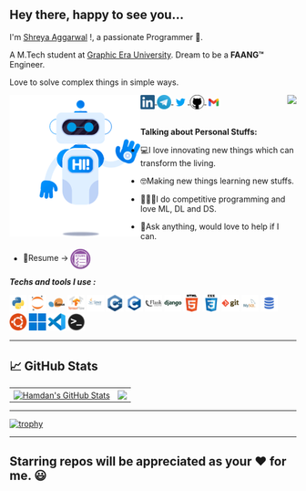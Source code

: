 ## Hey there, happy to see you... 

I'm [Shreya Aggarwal](https://www.linkedin.com/in/shreya-aggarwal-1627b8119/) !, a passionate Programmer 🚀.
<!-- Thankful to [Coding Blocks](http://codingblocks.com/). <br> -->
A M.Tech student at [Graphic Era University](https://www.geu.ac.in). Dream to be a <b>FAANG™️</b> Engineer.<br>
<!-- Competitive coder [@KIIT_ACM](https://www.linkedin.com/in/kiit-acm-4514351ba/). -->
Love to solve complex things in simple ways.

  <img align="left" alt="GIF" src="https://github.com/shreyaaggarwal4263/shreyaaggarwal4263/blob/main/hi%20.gif" width="230px" />
  <img align="right" src="https://github-readme-stats.vercel.app/api/top-langs/?username=shreyaaggarwal4263&theme=dark&show_icons=true">


<a href="https://www.linkedin.com/in/shreya-aggarwal-1627b8119/">
  <img align="center" alt="Shreya's LinkedIN" width="25px" src="Assets/linkedin.png" />
</a>

<a href="https://t.me/shreya4263">
  <img align="center" alt="Shreya's Telegram" width="25px" src="Assets/telegram.jpg" />
</a>
<a href="https://twitter.com/ShreyaA775410389">
  <img align="center" alt="Shreya's Twitter" width="25px" src="Assets/twitter.png" />
</a>
<a href="https://github.com/shreyaaggarwal4263">
  <img align="center" alt="Shreya's Github" width="25px" src="Assets/github.png" />
</a>
<a href="mailto:shreya.aggarwal4263@gmail.com?subject=Hey%20Shreya,%20From%20Github">
  <img align="center" alt="Shreya's Gmail" width="25px" src="Assets/gmail.png" />
</a>
<br><br>


**Talking about Personal Stuffs:**

- 💻I love innovating new things which can transform the living.
- 🤓Making new things learning new stuffs.
- 👨🏻‍💻I do competitive programming and love ML, DL and DS.
- 🤝Ask anything, would love to help if I can.

- 📝Resume -> <a href="https://drive.google.com/file/d/1ih4aC7Fb9tt7fw2G91V6HmP2TaTwUZ0I/view?usp=sharing"><img align="center" alt="Shreya's Resume" width="35px" src="Assets/resume.png" /></a><br>


***Techs and tools I use :***

<code><img height="30" src="https://raw.githubusercontent.com/github/explore/80688e429a7d4ef2fca1e82350fe8e3517d3494d/topics/python/python.png"></code>
<code><img height="30" src="https://raw.githubusercontent.com/github/explore/80688e429a7d4ef2fca1e82350fe8e3517d3494d/topics/jupyter-notebook/jupyter-notebook.png"></code>
<code><img height="30" src="https://raw.githubusercontent.com/github/explore/80688e429a7d4ef2fca1e82350fe8e3517d3494d/topics/scikit-learn/scikit-learn.png"></code>
<code><img height="30" src="https://raw.githubusercontent.com/github/explore/80688e429a7d4ef2fca1e82350fe8e3517d3494d/topics/tensorflow/tensorflow.png"></code>
<code><img height="30" src="https://raw.githubusercontent.com/github/explore/80688e429a7d4ef2fca1e82350fe8e3517d3494d/topics/java/java.png"></code>
<code><img height="30" src="https://raw.githubusercontent.com/github/explore/80688e429a7d4ef2fca1e82350fe8e3517d3494d/topics/cpp/cpp.png"></code>
<code><img height="30" src="https://raw.githubusercontent.com/github/explore/80688e429a7d4ef2fca1e82350fe8e3517d3494d/topics/c/c.png"></code>
<code><img height="30" src="https://raw.githubusercontent.com/github/explore/80688e429a7d4ef2fca1e82350fe8e3517d3494d/topics/flask/flask.png"></code>
<code><img height="30" src="https://raw.githubusercontent.com/github/explore/80688e429a7d4ef2fca1e82350fe8e3517d3494d/topics/django/django.png"></code>
<code><img height="30" src="https://raw.githubusercontent.com/github/explore/80688e429a7d4ef2fca1e82350fe8e3517d3494d/topics/html/html.png"></code>
<code><img height="30" src="https://raw.githubusercontent.com/github/explore/80688e429a7d4ef2fca1e82350fe8e3517d3494d/topics/css/css.png"></code>
<code><img height="30" src="https://raw.githubusercontent.com/github/explore/80688e429a7d4ef2fca1e82350fe8e3517d3494d/topics/git/git.png"></code>
<code><img height="30" src="https://raw.githubusercontent.com/github/explore/80688e429a7d4ef2fca1e82350fe8e3517d3494d/topics/mysql/mysql.png"></code>
<code><img height="30" src="https://raw.githubusercontent.com/github/explore/80688e429a7d4ef2fca1e82350fe8e3517d3494d/topics/sql/sql.png"></code>
<code><img height="30" src="https://raw.githubusercontent.com/github/explore/80688e429a7d4ef2fca1e82350fe8e3517d3494d/topics/ubuntu/ubuntu.png"></code>
<code><img height="30" src="https://raw.githubusercontent.com/github/explore/80688e429a7d4ef2fca1e82350fe8e3517d3494d/topics/windows/windows.png"></code>
<code><img height="30" src="https://raw.githubusercontent.com/github/explore/80688e429a7d4ef2fca1e82350fe8e3517d3494d/topics/visual-studio-code/visual-studio-code.png"></code>
<code><img height="30" src="https://raw.githubusercontent.com/github/explore/80688e429a7d4ef2fca1e82350fe8e3517d3494d/topics/terminal/terminal.png"></code>
<hr>

## &#x1f4c8; GitHub Stats
<table>
  <tr>
    <td>
      <a href="https://github.com/shreyaaggarwal4263/shreyaaggarwal4263"> 
        <img align="center" src="https://github-readme-stats.vercel.app/api?username=shreyaaggarwal4263&show_icons=true&line_height=27&count_private=true&title_color=ffffff&text_color=c9cacc&icon_color=2bbc8a&bg_color=1d1f21" alt="Hamdan's GitHub Stats" width="400" />
      </a>
     </td>
      <td>
      <a href="https://github.com/shreyaaggarwal4263/shreyaaggarwal4263">
        <img align="center" src="https://github-readme-stats.vercel.app/api/pin/?username=shreyaaggarwal4263&repo=shreyaaggarwal4263/&title_color=ffffff&text_color=c9cacc&icon_color=2bbc8a&bg_color=1d1f21" width="400" />
      </a>
     </td>
  </tr>
</table>
<hr>

[![trophy](https://github-profile-trophy.vercel.app/?username=shreyaaggarwal4263)](https://github.com/ryo-ma/github-profile-trophy)
<hr>

<h2>Starring repos will be appreciated as your ❤️ for me. 😃 </h2>
